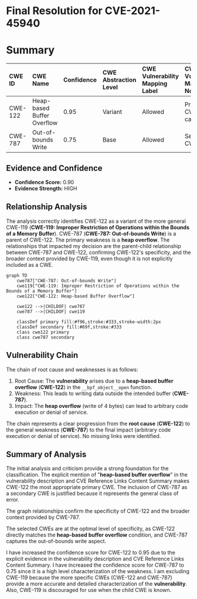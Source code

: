 # Final Resolution for CVE-2021-45940

# Summary
| CWE ID  | CWE Name                         | Confidence | CWE Abstraction Level | CWE Vulnerability Mapping Label | CWE-Vulnerability Mapping Notes |
| :-------- | :------------------------------- | :--------- | :-------------------- | :------------------------------ | :------------------------------ |
| CWE-122 | Heap-based Buffer Overflow | 0.95      | Variant               | Allowed                         | Primary CWE: Root cause |
| CWE-787 | Out-of-bounds Write | 0.75      | Base               | Allowed                         | Secondary CWE |

## Evidence and Confidence

*   **Confidence Score:** 0.90
*   **Evidence Strength:** HIGH

## Relationship Analysis
The analysis correctly identifies CWE-122 as a variant of the more general CWE-119 (**CWE-119: Improper Restriction of Operations within the Bounds of a Memory Buffer**). CWE-787 (**CWE-787: Out-of-bounds Write**) is a parent of CWE-122. The primary weakness is a **heap overflow**.
The relationships that impacted my decision are the parent-child relationship between CWE-787 and CWE-122, confirming CWE-122's specificity, and the broader context provided by CWE-119, even though it is not explicitly included as a CWE.

```mermaid
graph TD
    cwe787["CWE-787: Out-of-bounds Write"]
    cwe119["CWE-119: Improper Restriction of Operations within the Bounds of a Memory Buffer"]
    cwe122["CWE-122: Heap-based Buffer Overflow"]
    
    cwe122 -->|CHILDOF| cwe787
    cwe787 -->|CHILDOF| cwe119
    
    classDef primary fill:#f96,stroke:#333,stroke-width:2px
    classDef secondary fill:#69f,stroke:#333
    class cwe122 primary
    class cwe787 secondary
```

## Vulnerability Chain
The chain of root cause and weaknesses is as follows:
1.  Root Cause: The **vulnerability** arises due to a **heap-based buffer overflow** (**CWE-122**) in the `__bpf_object__open` function.
2.  Weakness: This leads to writing data outside the intended buffer (**CWE-787**).
3.  Impact: The **heap overflow** (write of 4 bytes) can lead to arbitrary code execution or denial of service.

The chain represents a clear progression from the **root cause** (**CWE-122**) to the general weakness (**CWE-787**) to the final impact (arbitrary code execution or denial of service). No missing links were identified.

## Summary of Analysis
The initial analysis and criticism provide a strong foundation for the classification. The explicit mention of "**heap-based buffer overflow**" in the vulnerability description and CVE Reference Links Content Summary makes CWE-122 the most appropriate primary CWE. The inclusion of CWE-787 as a secondary CWE is justified because it represents the general class of error.

The graph relationships confirm the specificity of CWE-122 and the broader context provided by CWE-787.

The selected CWEs are at the optimal level of specificity, as CWE-122 directly matches the **heap-based buffer overflow** condition, and CWE-787 captures the out-of-bounds write aspect.

I have increased the confidence score for CWE-122 to 0.95 due to the explicit evidence in the vulnerability description and CVE Reference Links Content Summary. I have increased the confidence score for CWE-787 to 0.75 since it is a high level characterization of the weakness.
I am excluding CWE-119 because the more specific CWEs (CWE-122 and CWE-787) provide a more accurate and detailed characterization of the **vulnerability**. Also, CWE-119 is discouraged for use when the child CWE is known.